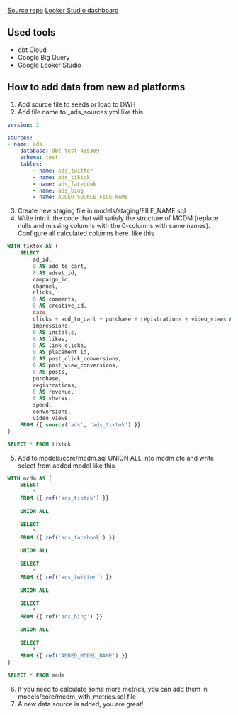 [Source repo](https://github.com/technomonah/dbt_mcdm_challenge?tab=readme-ov-file)
[Looker Studio dashboard](https://lookerstudio.google.com/reporting/ba84c735-54ad-453e-85c6-cebfe99eb95d)
## Used tools 
- dbt Cloud
- Google Big Query
- Google Looker Studio

## How to add data from new ad platforms
1. Add source file to seeds or load to DWH
2. Add file name to \_ads_sources.yml
like this
```yml
version: 2

sources:
- name: ads
	database: dbt-test-435309
	schema: test
	tables:
		- name: ads_twitter
		- name: ads_tiktok
		- name: ads_facebook		
		- name: ads_bing
		- name: ADDED_SOURCE_FILE_NAME
```
3. Create new staging file in models/staging/FILE_NAME.sql
4. Wtite into it the code that will satisfy the structure of MCDM (replace nulls and missing columns with the 0-columns with same names). Configure all calculated columns here. 
like this
```sql
WITH tiktok AS (
	SELECT
		ad_id,
		0 AS add_to_cart,
		0 AS adset_id,
		campaign_id,
		channel,
		clicks,
		0 AS comments,
		0 AS creative_id,
		date,
		clicks + add_to_cart + purchase + registrations + video_views AS engagements, 
		impressions,
		0 AS installs,
		0 AS likes,
		0 AS link_clicks,
		0 AS placement_id,
		0 AS post_click_conversions,
		0 AS post_view_conversions,
		0 AS posts,
		purchase,
		registrations,
		0 AS revenue,
		0 AS shares,
		spend,
		conversions,
		video_views
	FROM {{ source('ads', 'ads_tiktok') }}
) 

SELECT * FROM tiktok
```
5. Add to models/core/mcdm.sql UNION ALL into mcdm cte and write select from added model 
like this
```sql
WITH mcdm AS (
	SELECT
		*
	FROM {{ ref('ads_tiktok') }}
	
	UNION ALL

	SELECT
		*
	FROM {{ ref('ads_facebook') }}
	
	UNION ALL
	
	SELECT
		*
	FROM {{ ref('ads_twitter') }}
	
	UNION ALL
	
	SELECT
		*
	FROM {{ ref('ads_bing') }}	

	UNION ALL 
	
	SELECT 
		*
	FROM {{ ref('ADDED_MODEL_NAME') }} 
)

SELECT * FROM mcdm
```
6. If you need to calculate some more metrics, you can add them in models/core/mcdm_with_metrics.sql file
7. A new data source is added, you are great!